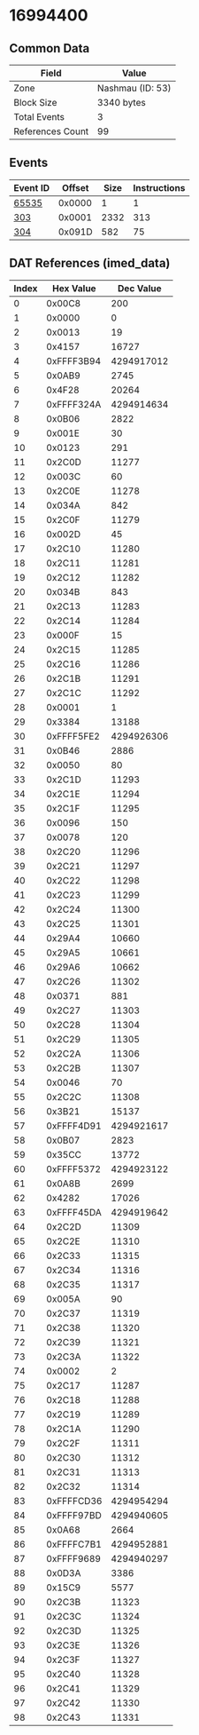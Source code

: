 # 16994400

## Common Data

| Field            | Value            |
|------------------|------------------|
| Zone             | Nashmau (ID: 53) |
| Block Size       | 3340 bytes       |
| Total Events     | 3                |
| References Count | 99               |

## Events

| Event ID            | Offset   |   Size |   Instructions |
|---------------------|----------|--------|----------------|
| [65535](./65535.md) | 0x0000   |      1 |              1 |
| [303](./303.md)     | 0x0001   |   2332 |            313 |
| [304](./304.md)     | 0x091D   |    582 |             75 |

## DAT References (imed_data)

|   Index | Hex Value   |   Dec Value |
|---------|-------------|-------------|
|       0 | 0x00C8      |         200 |
|       1 | 0x0000      |           0 |
|       2 | 0x0013      |          19 |
|       3 | 0x4157      |       16727 |
|       4 | 0xFFFF3B94  |  4294917012 |
|       5 | 0x0AB9      |        2745 |
|       6 | 0x4F28      |       20264 |
|       7 | 0xFFFF324A  |  4294914634 |
|       8 | 0x0B06      |        2822 |
|       9 | 0x001E      |          30 |
|      10 | 0x0123      |         291 |
|      11 | 0x2C0D      |       11277 |
|      12 | 0x003C      |          60 |
|      13 | 0x2C0E      |       11278 |
|      14 | 0x034A      |         842 |
|      15 | 0x2C0F      |       11279 |
|      16 | 0x002D      |          45 |
|      17 | 0x2C10      |       11280 |
|      18 | 0x2C11      |       11281 |
|      19 | 0x2C12      |       11282 |
|      20 | 0x034B      |         843 |
|      21 | 0x2C13      |       11283 |
|      22 | 0x2C14      |       11284 |
|      23 | 0x000F      |          15 |
|      24 | 0x2C15      |       11285 |
|      25 | 0x2C16      |       11286 |
|      26 | 0x2C1B      |       11291 |
|      27 | 0x2C1C      |       11292 |
|      28 | 0x0001      |           1 |
|      29 | 0x3384      |       13188 |
|      30 | 0xFFFF5FE2  |  4294926306 |
|      31 | 0x0B46      |        2886 |
|      32 | 0x0050      |          80 |
|      33 | 0x2C1D      |       11293 |
|      34 | 0x2C1E      |       11294 |
|      35 | 0x2C1F      |       11295 |
|      36 | 0x0096      |         150 |
|      37 | 0x0078      |         120 |
|      38 | 0x2C20      |       11296 |
|      39 | 0x2C21      |       11297 |
|      40 | 0x2C22      |       11298 |
|      41 | 0x2C23      |       11299 |
|      42 | 0x2C24      |       11300 |
|      43 | 0x2C25      |       11301 |
|      44 | 0x29A4      |       10660 |
|      45 | 0x29A5      |       10661 |
|      46 | 0x29A6      |       10662 |
|      47 | 0x2C26      |       11302 |
|      48 | 0x0371      |         881 |
|      49 | 0x2C27      |       11303 |
|      50 | 0x2C28      |       11304 |
|      51 | 0x2C29      |       11305 |
|      52 | 0x2C2A      |       11306 |
|      53 | 0x2C2B      |       11307 |
|      54 | 0x0046      |          70 |
|      55 | 0x2C2C      |       11308 |
|      56 | 0x3B21      |       15137 |
|      57 | 0xFFFF4D91  |  4294921617 |
|      58 | 0x0B07      |        2823 |
|      59 | 0x35CC      |       13772 |
|      60 | 0xFFFF5372  |  4294923122 |
|      61 | 0x0A8B      |        2699 |
|      62 | 0x4282      |       17026 |
|      63 | 0xFFFF45DA  |  4294919642 |
|      64 | 0x2C2D      |       11309 |
|      65 | 0x2C2E      |       11310 |
|      66 | 0x2C33      |       11315 |
|      67 | 0x2C34      |       11316 |
|      68 | 0x2C35      |       11317 |
|      69 | 0x005A      |          90 |
|      70 | 0x2C37      |       11319 |
|      71 | 0x2C38      |       11320 |
|      72 | 0x2C39      |       11321 |
|      73 | 0x2C3A      |       11322 |
|      74 | 0x0002      |           2 |
|      75 | 0x2C17      |       11287 |
|      76 | 0x2C18      |       11288 |
|      77 | 0x2C19      |       11289 |
|      78 | 0x2C1A      |       11290 |
|      79 | 0x2C2F      |       11311 |
|      80 | 0x2C30      |       11312 |
|      81 | 0x2C31      |       11313 |
|      82 | 0x2C32      |       11314 |
|      83 | 0xFFFFCD36  |  4294954294 |
|      84 | 0xFFFF97BD  |  4294940605 |
|      85 | 0x0A68      |        2664 |
|      86 | 0xFFFFC7B1  |  4294952881 |
|      87 | 0xFFFF9689  |  4294940297 |
|      88 | 0x0D3A      |        3386 |
|      89 | 0x15C9      |        5577 |
|      90 | 0x2C3B      |       11323 |
|      91 | 0x2C3C      |       11324 |
|      92 | 0x2C3D      |       11325 |
|      93 | 0x2C3E      |       11326 |
|      94 | 0x2C3F      |       11327 |
|      95 | 0x2C40      |       11328 |
|      96 | 0x2C41      |       11329 |
|      97 | 0x2C42      |       11330 |
|      98 | 0x2C43      |       11331 |
